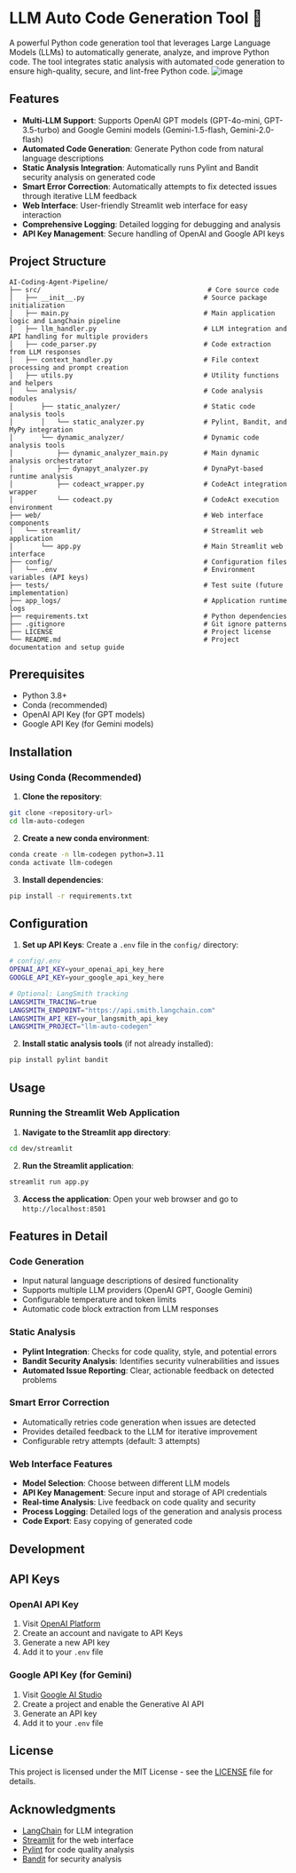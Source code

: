 # LLM Auto Code Generation Tool 🐍

A powerful Python code generation tool that leverages Large Language Models (LLMs) to automatically generate, analyze, and improve Python code. The tool integrates static analysis with automated code generation to ensure high-quality, secure, and lint-free Python code.
![image](https://github.com/user-attachments/assets/98c4edd7-78c6-496b-a706-41f87db861b7)

## Features

- **Multi-LLM Support**: Supports OpenAI GPT models (GPT-4o-mini, GPT-3.5-turbo) and Google Gemini models (Gemini-1.5-flash, Gemini-2.0-flash)
- **Automated Code Generation**: Generate Python code from natural language descriptions
- **Static Analysis Integration**: Automatically runs Pylint and Bandit security analysis on generated code
- **Smart Error Correction**: Automatically attempts to fix detected issues through iterative LLM feedback
- **Web Interface**: User-friendly Streamlit web interface for easy interaction
- **Comprehensive Logging**: Detailed logging for debugging and analysis
- **API Key Management**: Secure handling of OpenAI and Google API keys

## Project Structure

```
AI-Coding-Agent-Pipeline/
├── src/                                          # Core source code
│   ├── __init__.py                              # Source package initialization
│   ├── main.py                                  # Main application logic and LangChain pipeline
│   ├── llm_handler.py                           # LLM integration and API handling for multiple providers
│   ├── code_parser.py                           # Code extraction from LLM responses
│   ├── context_handler.py                       # File context processing and prompt creation
│   ├── utils.py                                 # Utility functions and helpers
│   └── analysis/                                # Code analysis modules
│       ├── static_analyzer/                     # Static code analysis tools
│       │   └── static_analyzer.py               # Pylint, Bandit, and MyPy integration
│       └── dynamic_analyzer/                    # Dynamic code analysis tools
│           ├── dynamic_analyzer_main.py         # Main dynamic analysis orchestrator
│           ├── dynapyt_analyzer.py              # DynaPyt-based runtime analysis
│           ├── codeact_wrapper.py               # CodeAct integration wrapper
│           └── codeact.py                       # CodeAct execution environment
├── web/                                         # Web interface components
│   └── streamlit/                               # Streamlit web application
│       └── app.py                               # Main Streamlit web interface
├── config/                                      # Configuration files
│   └── .env                                     # Environment variables (API keys)
├── tests/                                       # Test suite (future implementation)
├── app_logs/                                    # Application runtime logs
├── requirements.txt                             # Python dependencies
├── .gitignore                                   # Git ignore patterns
├── LICENSE                                      # Project license
└── README.md                                    # Project documentation and setup guide
```

## Prerequisites

- Python 3.8+ 
- Conda (recommended) 
- OpenAI API Key (for GPT models)
- Google API Key (for Gemini models)

## Installation

### Using Conda (Recommended)

1. **Clone the repository**:
```bash
git clone <repository-url>
cd llm-auto-codegen
```

2. **Create a new conda environment**:
```bash
conda create -n llm-codegen python=3.11
conda activate llm-codegen
```

3. **Install dependencies**:
```bash
pip install -r requirements.txt
```


## Configuration

1. **Set up API Keys**:
Create a `.env` file in the `config/` directory:
```bash
# config/.env
OPENAI_API_KEY=your_openai_api_key_here
GOOGLE_API_KEY=your_google_api_key_here

# Optional: LangSmith tracking
LANGSMITH_TRACING=true
LANGSMITH_ENDPOINT="https://api.smith.langchain.com"
LANGSMITH_API_KEY=your_langsmith_api_key
LANGSMITH_PROJECT="llm-auto-codegen"
```

2. **Install static analysis tools** (if not already installed):
```bash
pip install pylint bandit
```

## Usage

### Running the Streamlit Web Application

1. **Navigate to the Streamlit app directory**:
```bash
cd dev/streamlit
```

2. **Run the Streamlit application**:
```bash
streamlit run app.py
```

3. **Access the application**:
Open your web browser and go to `http://localhost:8501`


## Features in Detail

### Code Generation
- Input natural language descriptions of desired functionality
- Supports multiple LLM providers (OpenAI GPT, Google Gemini)
- Configurable temperature and token limits
- Automatic code block extraction from LLM responses

### Static Analysis
- **Pylint Integration**: Checks for code quality, style, and potential errors
- **Bandit Security Analysis**: Identifies security vulnerabilities and issues
- **Automated Issue Reporting**: Clear, actionable feedback on detected problems

### Smart Error Correction
- Automatically retries code generation when issues are detected
- Provides detailed feedback to the LLM for iterative improvement
- Configurable retry attempts (default: 3 attempts)

### Web Interface Features
- **Model Selection**: Choose between different LLM models
- **API Key Management**: Secure input and storage of API credentials
- **Real-time Analysis**: Live feedback on code quality and security
- **Process Logging**: Detailed logs of the generation and analysis process
- **Code Export**: Easy copying of generated code

## Development


## API Keys

### OpenAI API Key
1. Visit [OpenAI Platform](https://platform.openai.com/)
2. Create an account and navigate to API Keys
3. Generate a new API key
4. Add it to your `.env` file

### Google API Key (for Gemini)
1. Visit [Google AI Studio](https://aistudio.google.com/)
2. Create a project and enable the Generative AI API
3. Generate an API key
4. Add it to your `.env` file

## License

This project is licensed under the MIT License - see the [LICENSE](LICENSE) file for details.

## Acknowledgments

- [LangChain](https://langchain.com/) for LLM integration
- [Streamlit](https://streamlit.io/) for the web interface
- [Pylint](https://pylint.org/) for code quality analysis
- [Bandit](https://bandit.readthedocs.io/) for security analysis
